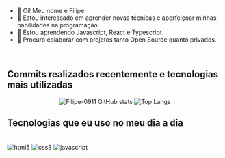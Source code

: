 - 👋 Oi! Meu nome é Filipe.
- 👀 Estou interessado em aprender novas técnicas e aperfeiçoar minhas habilidades na programação.
- 🌱 Estou aprendendo Javascript, React e Typescript.
- 💞️ Procuro colaborar com projetos tanto Open Source quanto privados.
<br/>

## Commits realizados recentemente e tecnologias mais utilizadas

<div align="center" style="display: inline_block">
  
![Filipe-0911 GitHub stats](https://github-readme-stats.vercel.app/api?username=Filipe-0911&show_icons=true&theme=radical)
![Top Langs](https://github-readme-stats.vercel.app/api/top-langs/?username=Filipe-0911&layout=compact)
</div>

## Tecnologias que eu uso no meu dia a dia

<div style="display: inline_block"><br/>
  <img align="center" alt="html5" src="https://img.shields.io/badge/HTML5-E34F26?style=for-the-badge&logo=html5&logoColor=white" />
    <img align="center" alt="css3" src="https://img.shields.io/badge/CSS3-1572B6?style=for-the-badge&logo=css3&logoColor=white" />
    <img align="center" alt="javascript" src="https://img.shields.io/badge/JavaScript-F7DF1E?style=for-the-badge&logo=javascript&logoColor=black" />
</div>
